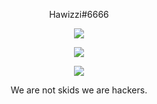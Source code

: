 <p align="center">
    Hawizzi#6666
</p>

<p align="center">
  <img src="https://cdn.discordapp.com/attachments/816787284358987796/817113022010490981/2.png" />
</p>

<p align="center">
  <img src="https://github-readme-stats.vercel.app/api/top-langs/?username=Hawizzi&layout=compact&theme=red" />
</p>

<p align="center">
  <img src="https://github-readme-stats.vercel.app/api?username=Hawizzi&show_icons=true&theme=red" />
</p>

<p align="center">
    We are not skids we are hackers.
